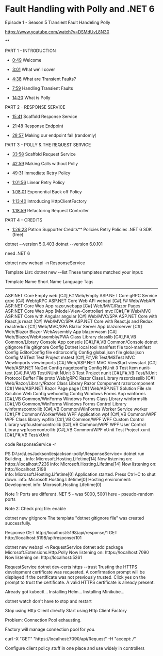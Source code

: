 # Fault Handling with Polly and .NET 6
Episode 1 - Season 5
Transient Fault Handeling Polly

https://www.youtube.com/watch?v=DSMdUvL8N30

**

PART 1 - INTRODUCTION

- [<ins>0:49</ins>](https://www.youtube.com/watch?v=DSMdUvL8N30&t=49s) Welcome

- [<ins>3:01</ins>](https://www.youtube.com/watch?v=DSMdUvL8N30&t=181s) What we'll cover

- [<ins>4:38</ins>](https://www.youtube.com/watch?v=DSMdUvL8N30&t=278s) What are Transient Faults?

- [<ins>7:59</ins>](https://www.youtube.com/watch?v=DSMdUvL8N30&t=479s) Handling Transient Faults

- [<ins>14:20</ins>](https://www.youtube.com/watch?v=DSMdUvL8N30&t=860s) What is Polly

  

PART 2 - RESPONSE SERVICE

- [<ins>15:41</ins>](https://www.youtube.com/watch?v=DSMdUvL8N30&t=941s) Scaffold Response Service

- [<ins>21:48</ins>](https://www.youtube.com/watch?v=DSMdUvL8N30&t=1308s) Response Endpoint

- [<ins>28:57</ins>](https://www.youtube.com/watch?v=DSMdUvL8N30&t=1737s) Making our endpoint fail (randomly)

  

PART 3 - POLLY & THE REQUEST SERVICE

- [<ins>33:58</ins>](https://www.youtube.com/watch?v=DSMdUvL8N30&t=2038s) Scaffold Request Service

- [<ins>42:59</ins>](https://www.youtube.com/watch?v=DSMdUvL8N30&t=2579s) Making Calls without Polly

- [<ins>49:31</ins>](https://www.youtube.com/watch?v=DSMdUvL8N30&t=2971s) Immediate Retry Policy

- [<ins>1:01:56</ins>](https://www.youtube.com/watch?v=DSMdUvL8N30&t=3716s) Linear Retry Policy

- [<ins>1:08:01</ins>](https://www.youtube.com/watch?v=DSMdUvL8N30&t=4081s) Exponential Back off Policy

- [<ins>1:13:40</ins>](https://www.youtube.com/watch?v=DSMdUvL8N30&t=4420s) Introducing HttpClientFactory

- [<ins>1:18:59</ins>](https://www.youtube.com/watch?v=DSMdUvL8N30&t=4739s) Refactoring Request Controller

  

PART 4 - CREDITS

- [<ins>1:26:23</ins>](https://www.youtube.com/watch?v=DSMdUvL8N30&t=5183s) Patron Supporter Credits**
Policies
Retry Policies
.NET 6 SDK (free)

dotnet --version
5.0.403
dotnet --version
6.0.101

need .NET 6

dotnet new webapi -n ResponseService

Template List: 
dotnet new --list
These templates matched your input: 

Template Name                                 Short Name           Language    Tags
--------------------------------------------  -------------------  ----------  -------------------------------------
ASP.NET Core Empty                            web                  [C#],F#     Web/Empty
ASP.NET Core gRPC Service                     grpc                 [C#]        Web/gRPC
ASP.NET Core Web API                          webapi               [C#],F#     Web/WebAPI
ASP.NET Core Web App                          razor,webapp         [C#]        Web/MVC/Razor Pages
ASP.NET Core Web App (Model-View-Controller)  mvc                  [C#],F#     Web/MVC
ASP.NET Core with Angular                     angular              [C#]        Web/MVC/SPA
ASP.NET Core with React.js                    react                [C#]        Web/MVC/SPA
ASP.NET Core with React.js and Redux          reactredux           [C#]        Web/MVC/SPA
Blazor Server App                             blazorserver         [C#]        Web/Blazor
Blazor WebAssembly App                        blazorwasm           [C#]        Web/Blazor/WebAssembly/PWA
Class Library                                 classlib             [C#],F#,VB  Common/Library
Console App                                   console              [C#],F#,VB  Common/Console
dotnet gitignore file                         gitignore                        Config
Dotnet local tool manifest file               tool-manifest                    Config
EditorConfig file                             editorconfig                     Config
global.json file                              globaljson                       Config
MSTest Test Project                           mstest               [C#],F#,VB  Test/MSTest
MVC ViewImports                               viewimports          [C#]        Web/ASP.NET
MVC ViewStart                                 viewstart            [C#]        Web/ASP.NET
NuGet Config                                  nugetconfig                      Config
NUnit 3 Test Item                             nunit-test           [C#],F#,VB  Test/NUnit
NUnit 3 Test Project                          nunit                [C#],F#,VB  Test/NUnit
Protocol Buffer File                          proto                            Web/gRPC
Razor Class Library                           razorclasslib        [C#]        Web/Razor/Library/Razor Class Library
Razor Component                               razorcomponent       [C#]        Web/ASP.NET
Razor Page                                    page                 [C#]        Web/ASP.NET
Solution File                                 sln                              Solution
Web Config                                    webconfig                        Config
Windows Forms App                             winforms             [C#],VB     Common/WinForms
Windows Forms Class Library                   winformslib          [C#],VB     Common/WinForms
Windows Forms Control Library                 winformscontrollib   [C#],VB     Common/WinForms
Worker Service                                worker               [C#],F#     Common/Worker/Web
WPF Application                               wpf                  [C#],VB     Common/WPF
WPF Class library                             wpflib               [C#],VB     Common/WPF
WPF Custom Control Library                    wpfcustomcontrollib  [C#],VB     Common/WPF
WPF User Control Library                      wpfusercontrollib    [C#],VB     Common/WPF
xUnit Test Project                            xunit                [C#],F#,VB  Test/xUnit

code ResponseService -r

PS D:\src\LesJackson\lesjackson-polly\ResponseService> dotnet run
Building...
info: Microsoft.Hosting.Lifetime[14]
      Now listening on: https://localhost:7236
info: Microsoft.Hosting.Lifetime[14]
      Now listening on: http://localhost:5198        
info: Microsoft.Hosting.Lifetime[0]
      Application started. Press Ctrl+C to shut down.
info: Microsoft.Hosting.Lifetime[0]
      Hosting environment: Development
info: Microsoft.Hosting.Lifetime[0]

Note 1: Ports are different 
.NET 5 - was 5000, 5001
here - pseudo-random ports

Note 2:
Check proj file:
<Nullable>enable</Nullable>

dotnet new gitignore
The template "dotnet gitignore file" was created successfully.

Response
GET
http://localhost:5198/api/response/1
GET
http://localhost:5198/api/response/101



dotnet new webapi -n RequestService
dotnet add package Microsoft.Extensions.Http.Polly
Now listening on: https://localhost:7090
Now listening on: http://localhost:5261


RequestService
dotnet dev-certs https --trust
Trusting the HTTPS development certificate was requested. A confirmation prompt will be displayed if the certificate was not previously trusted. Click yes on the prompt to trust the certificate.
A valid HTTPS certificate is already present.

Already got kubectl...
Installing Helm...
Installing Minikube…



dotnet watch 
don't have to stop and restart


Stop using Http Client directly
Start using Http Client Factory

Problem: Connection Pool exhausting.

Factory will manage connection pool for you.

curl -X "GET" "https://localhost:7090/api/Request" -H "accept: */*"


Configure client policy stuff in one place and use widely in controllers

